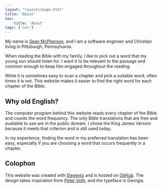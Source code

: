 ```yaml
---
layout: "layouts/page.html"
title: "About"
nav:
    title: 'About'
tags: ['nav']
---
```


My name is [Sean McPherson](https://seanmcp.com), and I am a software engineer and Christian living in Pittsburgh, Pennsylvania.

When reading the Bible with my family, I like to pick out a word that my young son should listen for. I want it to be relevant to the passage and common enough to keep him engaged throughout the reading.

While it is sometimes easy to scan a chapter and pick a suitable word, often times it is not. This website makes it easier to find the right word for each chapter of the Bible.

## Why old English?

The computer program behind this website reads every chapter of the Bible and counts the word frequency. The only Bible translations that are free and available to use are in the public domain. I chose the King James Version because it meets that criterion and is still used today.

In my experience, finding the word in my preferred translation has been easy, especially if you are choosing a word that occurs frequently in a chapter.

## Colophon

This website was created with [Eleventy](https://11ty.dev) and is hosted on [GitHub](https://github.com/seanmcp/word-frequency-by-chapter). The design takes inspiration from [Peter Voth](https://dribbble.com/petervoth), and the typeface is Georgia.
